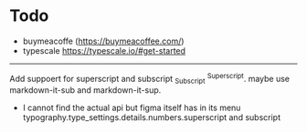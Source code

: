 # Todo

- buymeacoffe (https://buymeacoffee.com/)
- typescale https://typescale.io/#get-started

---

Add suppoert for superscript and subscript <sub>Subscript</sub> <sup>Superscript</sup>. maybe use markdown-it-sub and markdown-it-sup. 
- I cannot find the actual api but figma itself has in its menu typography.type_settings.details.numbers.superscript and subscript